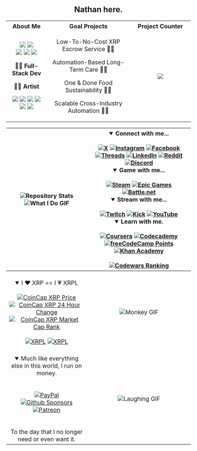 <!-- ### Hi there 👋 -->

<!-- **TrueNathanD/TrueNathanD** is a ✨ _special_ ✨ repository because its `README.md` (this file) appears on your GitHub profile.

Here are some ideas to get you started:

- 🔭 I’m currently working on ...
- 🌱 I’m currently learning ...
- 👯 I’m looking to collaborate on ...
- 🤔 I’m looking for help with ...
- 💬 Ask me about ...
- 📫 How to reach me: ...
- 😄 Pronouns: ...
- ⚡ Fun fact: ... -->

<h2 align="center">Nathan here.</h2>
<table width="100%" align="center">
  <tr>
    <th colspan="3" align="center">About Me</td>
    <th colspan="3" align="center">Goal Projects</td>
    <th colspan="3" align="center">Project Counter</td>
  </tr>
  <tr>
    <td colspan="3" align="center">
      <img src="https://img.shields.io/badge/HTML-%23E34F26.svg?logo=html5&logoColor=white"> <img src="https://img.shields.io/badge/CSS-1572B6?logo=css3&logoColor=fff"> <br> <img src="https://img.shields.io/badge/JavaScript-F7DF1E?logo=javascript&logoColor=000"> <img src="https://img.shields.io/badge/MySQL-4479A1?logo=mysql&logoColor=fff"> <img src="https://img.shields.io/badge/Python-3776AB?logo=python&logoColor=fff">
      <p>🎱🧯 <b>Full-Stack Dev</b></p>
      <p>🎨🔨 <b>Artist</b></p>
      <img src="https://custom-icon-badges.demolab.com/badge/C%23-%23239120.svg?logo=cshrp&logoColor=white&color=purple&labelColor=purple"> <img src="https://img.shields.io/badge/C++-%2300599C.svg?logo=c%2B%2B&logoColor=white"> <img src="https://img.shields.io/badge/Java-%23ED8B00.svg?logo=openjdk&logoColor=fff&labelColor=rgb(100, 20, 20)&color=rgb(100, 20, 20)"> <img src="https://img.shields.io/badge/Go-%2300ADD8.svg?&logo=go&logoColor=white">
      <br> <img src="https://img.shields.io/badge/GIMP-657D8B?logo=gimp&logoColor=FFFFFF"> <img src="https://img.shields.io/badge/Blender-%23F5792A.svg?logo=blender&logoColor=white"> <br>
    </td>
    <td colspan="3" align="center">
      <p>Low-To-No-Cost XRP Escrow Service 🤖🏪</p>
      <p>Automation-Based Long-Term Care 🤖💓</p>
      <p>One & Done Food Sustainability 🤖🐣</p>
      <p>Scalable Cross-Industry Automation 🤖🥪</p>
    </td>
    <td colspan="3" align="center" width="33%">
      <img src=https://media1.tenor.com/m/XoqPWQMB4q4AAAAC/five-number5.gif>
    </td>
  </tr>
</table>

| ![Repository Stats](https://github-readme-stats.vercel.app/api/top-langs/?username=TrueNathanD&theme=blue-green&langs_count=5) <br> ![What I Do GIF](https://media.tenor.com/mZPdzNxQR3kAAAAC/idiocracy-i-dont-know.gif=350x350) | <details open><summary>Connect with me...</summary> <br> [![X](https://img.shields.io/badge/TrueNathanD-%23000000.svg?logo=X&logoColor=white&color=black)](https://x.com/TrueNathanD) [![Instagram](https://img.shields.io/badge/TrueNathanD-%23E4405F.svg?logo=Instagram&logoColor=orange&color=purple)](https://instagram.com/truenathand/) [![Facebook](https://img.shields.io/badge/TrueNathanD-%231877F2.svg?logo=Facebook&logoColor=white)](https://facebook.com/truenathand) [![Threads](https://img.shields.io/badge/TrueNathanD-000000?logo=Threads&logoColor=white&color=black)](https://threads.net/@truenathand) [![LinkedIn](https://img.shields.io/badge/Nathan%20D%20Strzelczyk-%230077B5.svg?logo=linkedin&logoColor=white)](https://linkedin.com/in/truenathand/) [![Reddit](https://img.shields.io/badge/TrueNathan-FF4500?logo=reddit&logoColor=white)](https://reddit.com/user/TrueNathan) [![Discord](https://img.shields.io/badge/TrueNathanD-%235865F2.svg?&logo=discord&logoColor=white)](https://discord.com/) </details><details open><summary>Game with me...</summary> <br> [![Steam](https://img.shields.io/badge/TrueNathanD-%23000000.svg?logo=steam&logoColor=white&color=black)](https://steamcommunity.com/id/TrueNathanD/) [![Epic Games](https://img.shields.io/badge/TrueNathanD-%23313131.svg?logo=epicgames&logoColor=white&labelColor=black&color=black)](https://store.epicgames.com/en-US/u/55a018ebcb274f40bb9873283b77278f) [![Battle.net](https://img.shields.io/badge/TrueNathanD%20%231467-%2300AEFF.svg?logo=battle.net&logoColor=white)](https://us.shop.battle.net/en-us) </details><details open><summary>Stream with me...</summary> <br> [![Twitch](https://img.shields.io/badge/TrueNathanD-%239146FF.svg?logo=Twitch&logoColor=white)](https://twitch.tv/truenathand) [![Kick](https://img.shields.io/badge/TrueNathanD-53FC19?logo=kick&logoColor=lime&color=black)](https://kick.com/truenathand) [![YouTube](https://img.shields.io/badge/TrueNathanD-%23FF0000.svg?logo=YouTube&logoColor=white)](https://youtube.com/channel/UCUZKOXAXf1sqII9P5yojcJA)</details><details open><summary>Learn with me.</summary> <br> [![Coursera](https://img.shields.io/badge/Coursera-0056D2?logo=coursera&logoColor=fff)](https://coursera.org/user/21c57784f227cec4ad38d529a0d278a3) [![Codecademy](https://img.shields.io/badge/Codecademy-%2321759B.svg?logo=codecademy&logoColor=white)](https://codecademy.com/profiles/TrueNathanD) [![freeCodeCamp Points](https://img.shields.io/freecodecamp/points/truenathand?label=freeCodeCamp&logo=freecodecamp&style=flat&color=navy&logoColor=white&labelColor=navy)](https://freecodecamp.org/TrueNathanD) [![Khan Academy](https://img.shields.io/badge/Khan%20Academy-14BF96?logo=khanacademy&logoColor=fff)](https://khanacademy.org/profile/TrueNathanD) <br> <br> [![Codewars Ranking](https://www.codewars.com/users/TrueNathanD/badges/large)](https://codewars.com/users/TrueNathanD)</details> |
| :---: | :---: |
| <br> <details open><summary> I ❤️ XRP == I 💗 XRPL</summary> <br> [![CoinCap XRP Price](https://img.shields.io/coincap/price-usd/xrp?label=XRP%20Price:&logo=xrp&logoColor=gold&style=for-the-badge&color=black&labelColor=black&color=lime)](https://coincap.io/assets/xrp) <br> [![CoinCap XRP 24 Hour Change](https://img.shields.io/coincap/change-percent-24hr/xrp?label=24%20Hour%20Change:&logo=xrp&logoColor=gold&style=for-the-badge&color=black&labelColor=black)](https://coincap.io/assets/xrp) <br> [![CoinCap XRP Market Cap Rank](https://img.shields.io/coincap/rank/xrp?label=Market%20Rank:&logo=xrp&logoColor=gold&style=for-the-badge&color=black&labelColor=black)](https://coincap.io/assets/xrp) <br> <br> [![XRPL](https://img.shields.io/badge/Build%20with%20the%20fastest.%20Build%20without%20the%20fees.%20Build%20with%20the%20best.-2288CB?&logoColor=white&style=for-the-badge)](https://xrpl.org/) [![XRPL](https://img.shields.io/badge/%20Build%20on%20XRPL.-2288CB?&logoColor=white&style=for-the-badge)](https://xrpl.org/)</details> <br> | ![Monkey GIF](https://media.tenor.com/WBcY8E7vVCoAAAAd/monkey-computer-not-working.gif) |
| <details open><summary>Much like everything else in this world, I run on money.</summary> <br> <br> [![PayPal](https://img.shields.io/badge/PayPal-003087?logo=paypal&logoColor=fff)](https://paypal.me/TrueNathanD?country.x=US&locale.x=en_US) [![Github Sponsors](https://img.shields.io/badge/Sponsor-30363D?&logo=GitHub-Sponsors&logoColor=#EA4AAA)](https://github.com/sponsors/TrueNathanD) [![Patreon](https://img.shields.io/badge/Patreon-F96854?logo=patreon&logoColor=white)](https://patreon.com/TrueNathanD) <br> <br> <br> To the day that I no longer need or even want it. | ![Laughing GIF](https://media.tenor.com/wq507F3Pn3YAAAAd/the-it-crowd-it-crowd.gif) |

<!-- Only the real ones see this. -->
